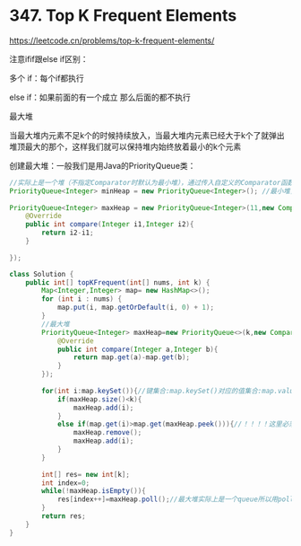 # 347. Top K Frequent Elements

https://leetcode.cn/problems/top-k-frequent-elements/

注意ifif跟else if区别：

多个 if：每个if都执行 

else if：如果前面的有一个成立  那么后面的都不执行

最大堆

当最大堆内元素不足k个的时候持续放入，当最大堆内元素已经大于k个了就弹出堆顶最大的那个，这样我们就可以保持堆内始终放着最小的k个元素

创建最大堆：一般我们是用Java的PriorityQueue类：

```java
//实际上是一个堆（不指定Comparator时默认为最小堆），通过传入自定义的Comparator函数可以实现大顶堆。(是Comparator,而不是Comparactor)
PriorityQueue<Integer> minHeap = new PriorityQueue<Integer>(); //最小堆，默认容量为11
 
PriorityQueue<Integer> maxHeap = new PriorityQueue<Integer>(11,new Comparator<Integer>(){ //最大堆，容量11
    @Override
    public int compare(Integer i1,Integer i2){
        return i2-i1;
    }
 
});
```

```java
class Solution {
    public int[] topKFrequent(int[] nums, int k) {
        Map<Integer,Integer> map= new HashMap<>();
        for (int i : nums) {
            map.put(i, map.getOrDefault(i, 0) + 1);
        }
        //最大堆
        PriorityQueue<Integer> maxHeap=new PriorityQueue<>(k,new Comparator<Integer>(){
            @Override
            public int compare(Integer a,Integer b){
                return map.get(a)-map.get(b);
            }
        });
        
        for(int i:map.keySet()){//键集合:map.keySet()对应的值集合:map.values()
            if(maxHeap.size()<k){
                maxHeap.add(i);
            }
            else if(map.get(i)>map.get(maxHeap.peek())){//！！！！这里必须是else if，因为如果上方if满足就不用执行这个了
                maxHeap.remove();
                maxHeap.add(i);
            }
        }
        
        int[] res= new int[k];
        int index=0;
        while(!maxHeap.isEmpty()){
            res[index++]=maxHeap.poll();//最大堆实际上是一个queue所以用poll()方法弹出
        }
        return res;
    }
}
